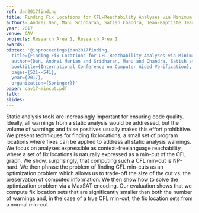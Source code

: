 ```yaml
---
ref: dan2017finding
title: Finding Fix Locations for CFL-Reachability Analyses via Minimum Cuts 
authors: Andrei Dan, Manu Sridharan, Satish Chandra, Jean-Baptiste Jeannin, Martin Vechev
year: 2017
venue: CAV
projects: Research Area 1, Research Area 1
awards:
bibtex: '@inproceedings{dan2017finding,
  title={Finding Fix Locations for CFL-Reachability Analyses via Minimum Cuts},
  author={Dan, Andrei Marian and Sridharan, Manu and Chandra, Satish and Jeannin, Jean-Baptiste and Vechev, Martin},
  booktitle={International Conference on Computer Aided Verification},
  pages={521--541},
  year={2017},
  organization={Springer}}'
paper: cav17-mincut.pdf
talk: 
slides: 
---
```


Static analysis tools are increasingly important for ensuring code quality. Ideally, all warnings from a static analysis would be addressed, but the volume of warnings and false positives usually makes this effort prohibitive. We present techniques for finding fix locations, a small set of program locations where fixes can be applied to address all static analysis warnings. We focus on analyses expressible as context-freelanguage reachability, where a set of fix locations is naturally expressed as a min-cut of the CFL graph. We show, surprisingly, that computing such a CFL min-cut is NP-hard. We then phrase the problem of finding CFL min-cuts as an optimization problem which allows us to trade-off the size of the cut vs. the preservation of computed information. We then show how to solve the optimization problem via a MaxSAT encoding. Our evaluation shows that we compute fix location sets that are significantly smaller than both the number of warnings and, in the case of a true CFL min-cut, the fix location sets from a normal min-cut.